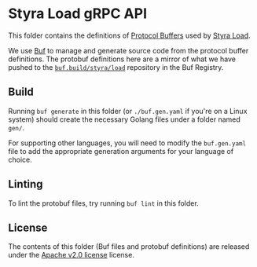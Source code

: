 # Styra Load gRPC API

This folder contains the definitions of [Protocol Buffers][protobuf] used by [Styra Load][gh-styra-load].

We use [Buf][buf] to manage and generate source code from the protocol buffer definitions.
The protobuf definitions here are a mirror of what we have pushed to the [`buf.build/styra/load`][buf-styra-load] repository in the Buf Registry.

   [protobuf]: https://developers.google.com/protocol-buffers/
   [buf]: https://github.com/bufbuild/buf
   [gh-styra-load]: https://github.com/StyraInc/load
   [buf-styra-load]: https://buf.build/styra/load

## Build

Running `buf generate` in this folder (or `./buf.gen.yaml` if you're on a Linux system) should create the necessary Golang files under a folder named `gen/`.

For supporting other languages, you will need to modify the `buf.gen.yaml` file to add the appropriate generation arguments for your language of choice.

## Linting

To lint the protobuf files, try running `buf lint` in this folder.

## License

The contents of this folder (Buf files and protobuf definitions) are released under the [Apache v2.0 license][apache-v2] license.

   [apache-v2]: https://www.apache.org/licenses/LICENSE-2.0.html
